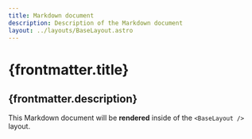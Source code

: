```yaml
---
title: Markdown document
description: Description of the Markdown document
layout: ../layouts/BaseLayout.astro
---
```


# {frontmatter.title}

## {frontmatter.description}

This Markdown document will be **rendered** inside of the `<BaseLayout />` layout.